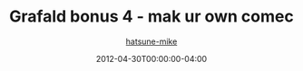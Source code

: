 ---
title: "Grafald bonus 4 - mak ur own comec"
type: "image"
date: 2012-04-30T00:00:00-04:00
draft: false
categories:
- comics
- collaborations
tags:
- grafald
image_path: "/projects/grafald/comics/img/2012/bonus_4.png"
alt_text: ""
author: "[hatsune-mike](https://cohost.org/hatsune-mike)"
---